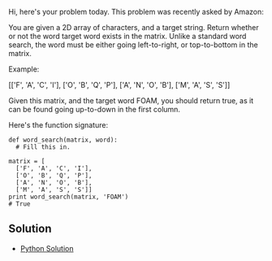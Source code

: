 Hi, here's your problem today. This problem was recently asked by Amazon:

You are given a 2D array of characters, and a target string. Return whether or not the word target word exists in 
the matrix. Unlike a standard word search, the word must be either going left-to-right, or top-to-bottom in the matrix.

Example:

[['F', 'A', 'C', 'I'],
 ['O', 'B', 'Q', 'P'],
 ['A', 'N', 'O', 'B'],
 ['M', 'A', 'S', 'S']]

Given this matrix, and the target word FOAM, you should return true, as it can be found going up-to-down in the 
first column.

Here's the function signature:

```
def word_search(matrix, word):
  # Fill this in.
  
matrix = [
  ['F', 'A', 'C', 'I'],
  ['O', 'B', 'Q', 'P'],
  ['A', 'N', 'O', 'B'],
  ['M', 'A', 'S', 'S']]
print word_search(matrix, 'FOAM')
# True
```


## Solution

- [Python Solution](./Solution.py)